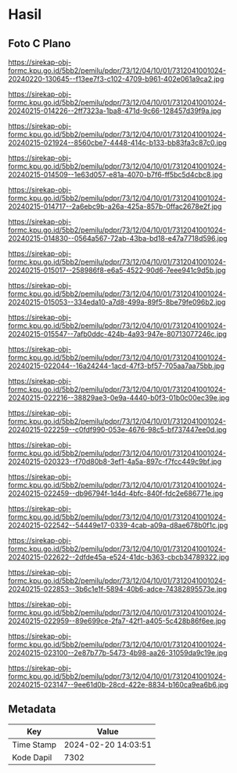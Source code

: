 # Hasil

## Foto C Plano

https://sirekap-obj-formc.kpu.go.id/5bb2/pemilu/pdpr/73/12/04/10/01/7312041001024-20240220-130645--f13ee7f3-c102-4709-b961-402e061a9ca2.jpg

https://sirekap-obj-formc.kpu.go.id/5bb2/pemilu/pdpr/73/12/04/10/01/7312041001024-20240215-014226--2ff7323a-1ba8-471d-9c66-128457d39f9a.jpg

https://sirekap-obj-formc.kpu.go.id/5bb2/pemilu/pdpr/73/12/04/10/01/7312041001024-20240215-021924--8560cbe7-4448-414c-b133-bb83fa3c87c0.jpg

https://sirekap-obj-formc.kpu.go.id/5bb2/pemilu/pdpr/73/12/04/10/01/7312041001024-20240215-014509--1e63d057-e81a-4070-b7f6-ff5bc5d4cbc8.jpg

https://sirekap-obj-formc.kpu.go.id/5bb2/pemilu/pdpr/73/12/04/10/01/7312041001024-20240215-014717--2a6ebc9b-a26a-425a-857b-0ffac2678e2f.jpg

https://sirekap-obj-formc.kpu.go.id/5bb2/pemilu/pdpr/73/12/04/10/01/7312041001024-20240215-014830--0564a567-72ab-43ba-bd18-e47a7718d596.jpg

https://sirekap-obj-formc.kpu.go.id/5bb2/pemilu/pdpr/73/12/04/10/01/7312041001024-20240215-015017--258986f8-e6a5-4522-90d6-7eee941c9d5b.jpg

https://sirekap-obj-formc.kpu.go.id/5bb2/pemilu/pdpr/73/12/04/10/01/7312041001024-20240215-015053--334eda10-a7d8-499a-89f5-8be79fe096b2.jpg

https://sirekap-obj-formc.kpu.go.id/5bb2/pemilu/pdpr/73/12/04/10/01/7312041001024-20240215-015547--7afb0ddc-424b-4a93-947e-80713077246c.jpg

https://sirekap-obj-formc.kpu.go.id/5bb2/pemilu/pdpr/73/12/04/10/01/7312041001024-20240215-022044--16a24244-1acd-47f3-bf57-705aa7aa75bb.jpg

https://sirekap-obj-formc.kpu.go.id/5bb2/pemilu/pdpr/73/12/04/10/01/7312041001024-20240215-022216--38829ae3-0e9a-4440-b0f3-01b0c00ec39e.jpg

https://sirekap-obj-formc.kpu.go.id/5bb2/pemilu/pdpr/73/12/04/10/01/7312041001024-20240215-022259--c0fdf990-053e-4676-98c5-bf737447ee0d.jpg

https://sirekap-obj-formc.kpu.go.id/5bb2/pemilu/pdpr/73/12/04/10/01/7312041001024-20240215-020323--f70d80b8-3ef1-4a5a-897c-f7fcc449c9bf.jpg

https://sirekap-obj-formc.kpu.go.id/5bb2/pemilu/pdpr/73/12/04/10/01/7312041001024-20240215-022459--db96794f-1d4d-4bfc-840f-fdc2e686771e.jpg

https://sirekap-obj-formc.kpu.go.id/5bb2/pemilu/pdpr/73/12/04/10/01/7312041001024-20240215-022542--54449e17-0339-4cab-a09a-d8ae678b0f1c.jpg

https://sirekap-obj-formc.kpu.go.id/5bb2/pemilu/pdpr/73/12/04/10/01/7312041001024-20240215-022622--2dfde45a-e524-41dc-b363-cbcb34789322.jpg

https://sirekap-obj-formc.kpu.go.id/5bb2/pemilu/pdpr/73/12/04/10/01/7312041001024-20240215-022853--3b6c1e1f-5894-40b6-adce-74382895573e.jpg

https://sirekap-obj-formc.kpu.go.id/5bb2/pemilu/pdpr/73/12/04/10/01/7312041001024-20240215-022959--89e699ce-2fa7-42f1-a405-5c428b86f6ee.jpg

https://sirekap-obj-formc.kpu.go.id/5bb2/pemilu/pdpr/73/12/04/10/01/7312041001024-20240215-023100--2e87b77b-5473-4b98-aa26-31059da9c19e.jpg

https://sirekap-obj-formc.kpu.go.id/5bb2/pemilu/pdpr/73/12/04/10/01/7312041001024-20240215-023147--9ee61d0b-28cd-422e-8834-b160ca9ea6b6.jpg


## Metadata

| Key        | Value               |
| ---------- | ------------------- |
| Time Stamp | 2024-02-20 14:03:51 |
| Kode Dapil | 7302                |



